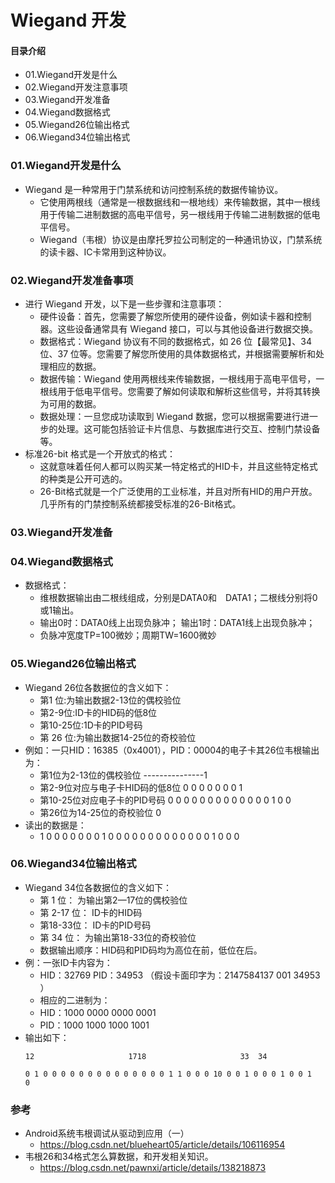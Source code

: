 # Wiegand 开发
#### 目录介绍
- 01.Wiegand开发是什么
- 02.Wiegand开发注意事项
- 03.Wiegand开发准备
- 04.Wiegand数据格式
- 05.Wiegand26位输出格式
- 06.Wiegand34位输出格式



### 01.Wiegand开发是什么
- Wiegand 是一种常用于门禁系统和访问控制系统的数据传输协议。
  - 它使用两根线（通常是一根数据线和一根地线）来传输数据，其中一根线用于传输二进制数据的高电平信号，另一根线用于传输二进制数据的低电平信号。
  - Wiegand（韦根）协议是由摩托罗拉公司制定的一种通讯协议，门禁系统的读卡器、IC卡常用到这种协议。



### 02.Wiegand开发准备事项
- 进行 Wiegand 开发，以下是一些步骤和注意事项： 
  - 硬件设备：首先，您需要了解您所使用的硬件设备，例如读卡器和控制器。这些设备通常具有 Wiegand 接口，可以与其他设备进行数据交换。 
  - 数据格式：Wiegand 协议有不同的数据格式，如 26 位【最常见】、34 位、37 位等。您需要了解您所使用的具体数据格式，并根据需要解析和处理相应的数据。 
  - 数据传输：Wiegand 使用两根线来传输数据，一根线用于高电平信号，一根线用于低电平信号。您需要了解如何读取和解析这些信号，并将其转换为可用的数据。 
  - 数据处理：一旦您成功读取到 Wiegand 数据，您可以根据需要进行进一步的处理。这可能包括验证卡片信息、与数据库进行交互、控制门禁设备等。
- 标准26-bit 格式是一个开放式的格式：
  - 这就意味着任何人都可以购买某一特定格式的HID卡，并且这些特定格式的种类是公开可选的。
  - 26-Bit格式就是一个广泛使用的工业标准，并且对所有HID的用户开放。几乎所有的门禁控制系统都接受标准的26-Bit格式。



### 03.Wiegand开发准备



### 04.Wiegand数据格式
- 数据格式： 
  - 维根数据输出由二根线组成，分别是DATA0和　DATA1；二根线分别将0或1输出。 
  - 输出0时：DATA0线上出现负脉冲； 输出1时：DATA1线上出现负脉冲； 
  - 负脉冲宽度TP=100微妙；周期TW=1600微妙


### 05.Wiegand26位输出格式
- Wiegand 26位各数据位的含义如下： 
  - 第1 位:为输出数据2-13位的偶校验位 
  - 第2-9位:ID卡的HID码的低8位 
  - 第10-25位:1D卡的PID号码 
  - 第 26 位:为输出数据14-25位的奇校验位
- 例如：一只HID：16385（0x4001），PID：00004的电子卡其26位韦根输出为：
  - 第1位为2-13位的偶校验位 ---------------1
  - 第2-9位对应与电子卡HID码的低8位 0 0 0 0 0 0 0 1
  - 第10-25位对应电子卡的PID号码 0 0 0 0 0 0 0 0 0 0 0 0 0 1 0 0
  - 第26位为14-25位的奇校验位 0
- 读出的数据是：
  - 1 0 0 0 0 0 0 0 1 0 0 0 0 0 0 0 0 0 0 0 0 0 1 0 0 0



### 06.Wiegand34位输出格式
- Wiegand 34位各数据位的含义如下： 
  - 第 1 位： 为输出第2—17位的偶校验位 
  - 第 2-17 位： ID卡的HID码 
  - 第18-33位： ID卡的PID号码 
  - 第 34 位： 为输出第18-33位的奇校验位 
  - 数据输出顺序：HID码和PID码均为高位在前，低位在后。
- 例：一张ID卡内容为： 
  - HID：32769   PID：34953  （假设卡面印字为：2147584137   001   34953 ） 
  - 相应的二进制为： 
  - HID：1000 0000 0000 0001 
  - PID：1000 1000 1000 1001 
- 输出如下：
  ```
  12                     1718                     33  34
  
  0 1 0 0 0 0 0 0 0 0 0 0 0 0 0 0 1 1 0 0 0 10 0 0 1 0 0 0 1 0 0 1   0
  ```



### 参考
- Android系统韦根调试从驱动到应用（一）
  - https://blog.csdn.net/blueheart05/article/details/106116954
- 韦根26和34格式怎么算数据，和开发相关知识。
  - https://blog.csdn.net/pawnxi/article/details/138218873







